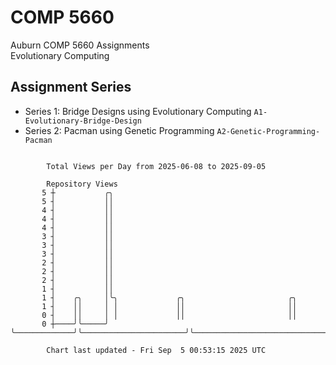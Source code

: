 # COMP 5660
Auburn COMP 5660 Assignments  
Evolutionary Computing

## Assignment Series
- Series 1: Bridge Designs using Evolutionary Computing `A1-Evolutionary-Bridge-Design`
- Series 2: Pacman using Genetic Programming `A2-Genetic-Programming-Pacman`

```

        Total Views per Day from 2025-06-08 to 2025-09-05

        Repository Views
       5 ┼           ╭╮
       5 ┤           ││
       4 ┤           ││
       4 ┤           ││
       4 ┤           ││
       3 ┤           ││
       3 ┤           ││
       3 ┤           ││
       2 ┤           ││
       2 ┤           ││
       2 ┤           ││
       1 ┤           ││
       1 ┤    ╭╮     │╰╮             ╭╮                       ╭╮
       1 ┤    ││     │ │             ││                       ││
       0 ┤    ││     │ │             ││                       ││
       0 ┼────╯╰─────╯ ╰─────────────╯╰───────────────────────╯╰───────────────────────────────────

        Chart last updated - Fri Sep  5 00:53:15 2025 UTC
        
```
